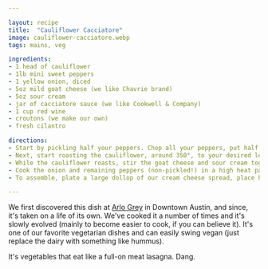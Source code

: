 ```yaml
---

layout: recipe
title:  "Cauliflower Cacciatore"
image: cauliflower-cacciatore.webp
tags: mains, veg

ingredients:
- 1 head of cauliflower
- 1lb mini sweet peppers
- 1 yellow onion, diced
- 5oz mild goat cheese (we like Chavrie brand)
- 5oz sour cream
- jar of cacciatore sauce (we like Cookwell & Company)
- 1 cup red wine
- croutons (we make our own)
- fresh cilantro

directions:
- Start by pickling half your peppers. Chop all your peppers, put half in a jar, cover with vinegar (and whatever you like, spices, garlic, hot sauce). We're only looking for a quick pickle here, so do this, shake it up, and get back to the rest of the recipe.
- Next, start roasting the cauliflower, around 350°, to your desired level of doneness. Keep it firm and you can call it a "cauliflower steak", cook it down hard and it'll eat more like a mash. If you're making your own croutons, add some bread cubes tossed in oil/salt/pepper around the roasting pan.
- While the cauliflower roasts, stir the goat cheese and sour cream together (and whatever you like, spices, garlic, hot sauce). If it's too thick, thin it out with a bit of olive oil.
- Cook the onion and remaining peppers (non-pickled!) in a high heat pan with some olive oil. When softened, add your jar of cacciatore sauce and a cup of red wine. Stir and bring to a simmer, let it go until it gets a bit thicker.
- To assemble, plate a large dollop of our cream cheese spread, place half a cauliflower head on top, cover with a scoop of cacciatore sauce, top with croutons, cilantro, and our pickled peppers.

---
```


We first discovered this dish at [Arlo Grey](https://www.thelinehotel.com/austin/food-drink/) in Downtown Austin, and since, it's taken on a life of its own. We've cooked it a number of times and it's slowly evolved (mainly to become easier to cook, if you can believe it). It's one of our favorite vegetarian dishes and can easily swing vegan (just replace the dairy with something like hummus).

It's vegetables that eat like a full-on meat lasagna. Dang.
